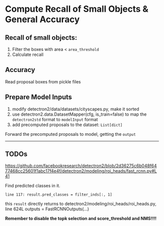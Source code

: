 # Compute Recall of Small Objects & General Accuracy

## Recall of small objects:
1. Filter the boxes with area < `area_threshold`
2. Calculate recall

##  Accuracy
Read proposal boxes from pickle files

## Prepare Model Inputs
1. modify detectron2/data/datasets/cityscapes.py, make it sorted
2. use detectron2.data.DatasetMapper(cfg, is_train=false) to map the `detectron2std` format to `modelInput` format 
3. add precomputed proposals to the dataset: `List[dict]`

Forward the precomputed proposals to model, getting the `output`

------------
## TODOs
https://github.com/facebookresearch/detectron2/blob/2d36275c6b048f6477468cc25601f1abc17f4e4f/detectron2/modeling/roi_heads/fast_rcnn.py#L41  

Find predicted classes in it.  

    line 117: result.pred_classes = filter_inds[:, 1]

this `result` directly returns to detectron2/modeling/roi_heads/roi_heads.py, line 624L outputs = FastRCNNOutputs(...)

**Remember to disable the topk selection and score_threshold and NMS!!!!**